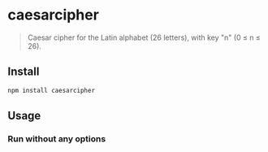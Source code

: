 # caesarcipher

> Caesar cipher for the Latin alphabet (26 letters), with key "n" (0 ≤ n ≤ 26).

## Install

```sh
npm install caesarcipher
```

## Usage

### Run without any options